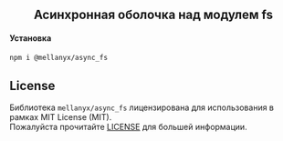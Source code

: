 <div align="center">

## Асинхронная оболочка над модулем fs

[//]: # ([![Source Code]&#40;https://img.shields.io/badge/source-mellanyx%2Fhelpers-blue&#41;]&#40;https://github.com/mellanyx/helpers&#41;)

[//]: # ([![GitHub tag &#40;latest SemVer&#41;]&#40;https://img.shields.io/github/v/tag/mellanyx/helpers?label=stable&#41;]&#40;https://github.com/mellanyx/helpers/releases&#41;)

[//]: # ([![Packagist]&#40;https://img.shields.io/packagist/dt/mellanyx/helpers&#41;]&#40;https://packagist.org/packages/mellanyx/helpers&#41;)


</div>


#### Установка
```bash
npm i @mellanyx/async_fs
```

## License

Библиотека `mellanyx/async_fs` лицензирована для использования в рамках MIT License (MIT).  
Пожалуйста прочитайте [LICENSE](https://github.com/mellanyx/helpers/blob/dev/LICENSE) для большей информации.
